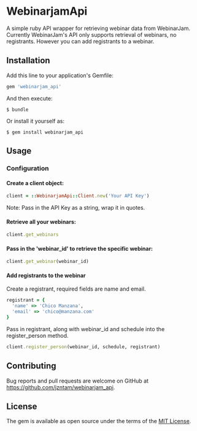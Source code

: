 # WebinarjamApi
A simple ruby API wrapper for retrieving webinar data from WebinarJam. Currently WebinarJam's API only supports retrieval of webinars, no registrants. However you can add registrants to a webinar.

## Installation

Add this line to your application's Gemfile:

```ruby
gem 'webinarjam_api'
```

And then execute:

    $ bundle

Or install it yourself as:

    $ gem install webinarjam_api

## Usage

### Configuration

#### Create a client object:
```ruby
client = ::WebinarjamApi::Client.new('Your API Key')
```
Note: Pass in the API Key as a string, wrap it in quotes.

#### Retrieve all your webinars:
```ruby
client.get_webinars
```

#### Pass in the 'webinar_id' to retrieve the specific webinar:
```ruby
client.get_webinar(webinar_id)
```

#### Add registrants to the webinar
Create a registrant, required fields are name and email.
```ruby
registrant = {
  'name' => 'Chico Manzana',
  'email' => 'chico@manzana.com'
}
```

Pass in registrant, along with webinar_id and schedule into the register_person method.
```ruby
client.register_person(webinar_id, schedule, registrant)
```

## Contributing

Bug reports and pull requests are welcome on GitHub at https://github.com/jzntam/webinarjam_api.


## License

The gem is available as open source under the terms of the [MIT License](http://opensource.org/licenses/MIT).

